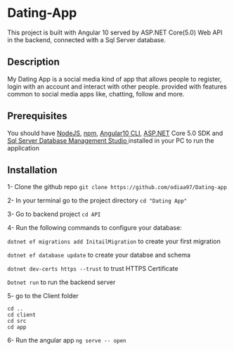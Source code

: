 # Dating-App
This project is built with Angular 10 served by ASP.NET Core(5.0) Web API in the backend, connected with a Sql Server database.

## Description
My Dating App is a social media kind of app that allows people to register, login with an account and interact with other people. provided with features common to social media apps like,
chatting, follow and more.

## Prerequisites
You should have 
[NodeJS](https://nodejs.org/en/),
[npm](https://www.npmjs.com/package/download),
[Angular10 CLI](https://angular.io/cli#installing-angular-cli),
[ASP.NET](https://dotnet.microsoft.com/download) Core 5.0 SDK and
[Sql Server Database Management Studio ](https://docs.microsoft.com/en-us/sql/ssms/download-sql-server-management-studio-ssms?view=sql-server-ver15)
installed in your PC to run the application

## Installation
1- Clone the github repo ``` git clone https://github.com/odiaa97/Dating-app ```

2- In your terminal go to the project directory ``` cd "Dating App" ```

3- Go to backend project ``` cd API ```

4- Run the following commands to configure your database:

``` dotnet ef migrations add InitailMigration ``` to create your first migration

``` dotnet ef database update ``` to create your databse and schema

``` dotnet dev-certs https --trust ``` to trust HTTPS Certificate

``` Dotnet run ``` to run the backend server

5- go to the Client folder 

```
cd ..
cd client
cd src
cd app
```

6- Run the angular app ``` ng serve -- open ```
